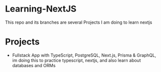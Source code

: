 # Learning-NextJS
This repo and its branches are several Projects I am doing to learn nextjs

# Projects
- Fullstack App with TypeScript, PostgreSQL, Next.js, Prisma & GraphQL, im doing this to practice typescript, nextjs, and also learn about databases and ORMs

